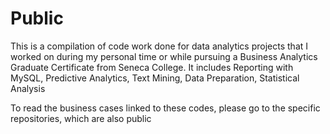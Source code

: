 # Public
This is a compilation of code work done for data analytics projects that I worked on during my personal time or while pursuing a Business Analytics Graduate Certificate from Seneca College. It includes Reporting with MySQL, Predictive Analytics, Text Mining, Data Preparation, Statistical Analysis

To read the business cases linked to these codes, please go to the specific repositories, which are also public

